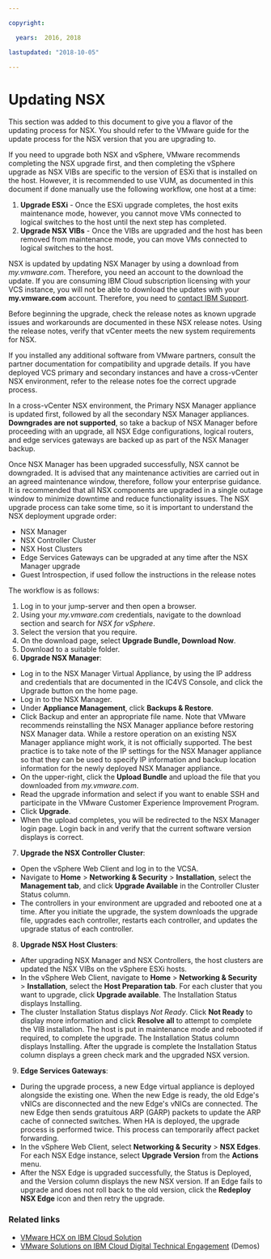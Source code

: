 ```yaml
---

copyright:

  years:  2016, 2018

lastupdated: "2018-10-05"

---
```


# Updating NSX

This section was added to this document to give you a flavor of the updating process for NSX. You should refer to the VMware guide for the update process for the NSX version that you are upgrading to.

If you need to upgrade both NSX and vSphere, VMware recommends completing the NSX upgrade first, and then completing the vSphere upgrade as NSX VIBs are specific to the version of ESXi that is installed on the host. However, it is recommended to use VUM, as documented in this document if done manually use the following workflow, one host at a time:

1. **Upgrade ESXi** - Once the ESXi upgrade completes, the host exits maintenance mode, however, you cannot move VMs connected to logical switches to the host until the next step has completed.
2. **Upgrade NSX VIBs** - Once the VIBs are upgraded and the host has been removed from maintenance mode, you can move VMs connected to logical switches to the host.

NSX is updated by updating NSX Manager by using a download from _my.vmware.com_. Therefore, you need an account to the download the update. If you are consuming IBM Cloud subscription licensing with your VCS instance, you will not be able to download the updates with your **my.vmware.com** account. Therefore, you need to [contact IBM Support](../../vmonic/trbl_support.html).

Before beginning the upgrade, check the release notes as known upgrade issues and workarounds are documented in these NSX release notes. Using the release notes, verify that vCenter meets the new system requirements for NSX.

If you installed any additional software from VMware partners, consult the partner documentation for compatibility and upgrade details. If you have deployed VCS primary and secondary instances and have a cross-vCenter NSX environment, refer to the release notes foe the correct upgrade process.

In a cross-vCenter NSX environment, the Primary NSX Manager appliance is updated first, followed by all the secondary NSX Manager appliances.
**Downgrades are not supported**, so take a backup of NSX Manager before proceeding with an upgrade, all NSX Edge configurations, logical routers, and edge services gateways are backed up as part of the NSX Manager backup.

Once NSX Manager has been upgraded successfully, NSX cannot be downgraded. It is advised that any maintenance activities are carried out in an agreed maintenance window, therefore, follow your enterprise guidance. It is recommended that all NSX components are upgraded in a single outage window to minimize downtime and reduce functionality issues. The NSX upgrade process can take some time, so it is important to understand the NSX deployment upgrade order:
* NSX Manager
* NSX Controller Cluster
* NSX Host Clusters
* Edge Services Gateways can be upgraded at any time after the NSX Manager upgrade
* Guest Introspection, if used follow the instructions in the release notes

The workflow is as follows:
1. Log in to your jump-server and then open a browser.
2. Using your _my.vmware.com_ credentials, navigate to the download section and search for _NSX for vSphere_.
3. Select the version that you require.
4. On the download page, select **Upgrade Bundle, Download Now**.
5. Download to a suitable folder.
6. **Upgrade NSX Manager**:
  - Log in to the NSX Manager Virtual Appliance, by using the IP address and credentials that are documented in the IC4VS Console, and click the Upgrade button on the home page.
  - Log in to the NSX Manager.
  - Under **Appliance Management**, click **Backups & Restore**.
  - Click Backup and enter an appropriate file name. Note that VMware recommends reinstalling the NSX Manager appliance before restoring NSX Manager data. While a restore operation on an existing NSX Manager appliance might work, it is not officially supported. The best practice is to take note of the IP settings for the NSX Manager appliance so that they can be used to specify IP information and backup location information for the newly deployed NSX Manager appliance.
  - On the upper-right, click the **Upload Bundle** and upload the file that you downloaded from _my.vmware.com_.
  - Read the upgrade information and select if you want to enable SSH and participate in the VMware Customer Experience Improvement Program.
  - Click **Upgrade**.
  - When the upload completes, you will be redirected to the NSX Manager login page. Login back in and verify that the current software version displays is correct.
7. **Upgrade the NSX Controller Cluster**:
  - Open the vSphere Web Client and log in to the VCSA.
  - Navigate to **Home** > **Networking & Security** > **Installation**, select the **Management tab**, and click **Upgrade Available** in the Controller Cluster Status column.
  - The controllers in your environment are upgraded and rebooted one at a time. After you initiate the upgrade, the system downloads the upgrade file, upgrades each controller, restarts each controller, and updates the upgrade status of each controller.
8. **Upgrade NSX Host Clusters**:
  - After upgrading NSX Manager and NSX Controllers, the host clusters are updated the NSX VIBs on the vSphere ESXi hosts.
  - In the vSphere Web Client, navigate to **Home** > **Networking & Security** > **Installation**, select the **Host Preparation tab**. For each cluster that you want to upgrade, click **Upgrade available**. The Installation Status displays Installing.
  - The cluster Installation Status displays _Not Ready_. Click **Not Ready** to display more information and click **Resolve all** to attempt to complete the VIB installation. The host is put in maintenance mode and rebooted if required, to complete the upgrade. The Installation Status column displays Installing. After the upgrade is complete the Installation Status column displays a green check mark and the upgraded NSX version.
9. **Edge Services Gateways**:
  - During the upgrade process, a new Edge virtual appliance is deployed alongside the existing one. When the new Edge is ready, the old Edge's vNICs are disconnected and the new Edge's vNICs are connected. The new Edge then sends gratuitous ARP (GARP) packets to update the ARP cache of connected switches. When HA is deployed, the upgrade process is performed twice. This process can temporarily affect packet forwarding.
  - In the vSphere Web Client, select **Networking & Security** > **NSX Edges**. For each NSX Edge instance, select **Upgrade Version** from the **Actions** menu.
  - After the NSX Edge is upgraded successfully, the Status is Deployed, and the Version column displays the new NSX version. If an Edge fails to upgrade and does not roll back to the old version, click the **Redeploy NSX Edge** icon and then retry the upgrade.

### Related links

* [VMware HCX on IBM Cloud Solution](https://www.ibm.com/cloud/garage/files/HCX_Architecture_Design.pdf)
* [VMware Solutions on IBM Cloud Digital Technical Engagement](https://ibm-dte.mybluemix.net/ibm-vmware) (Demos)
